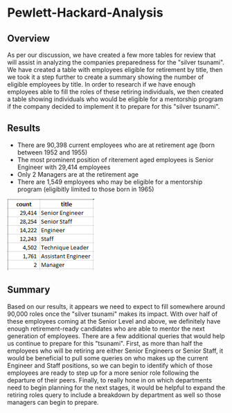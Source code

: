 # Pewlett-Hackard-Analysis

## Overview

As per our discussion, we have created a few more tables for review that will assist in analyzing the companies preparedness for the "silver tsunami".  We have created a table with employees eligible for retirement by title, then we took it a step further to create a summary showing the number of eligible employees by title.  In order to research if we have enough employees able to fill the roles of these retiring individuals, we then created a table showing individuals who would be eligible for a mentorship program if the company decided to implement it to prepare for this "silver tsunami".  

## Results

- There are 90,398 current employees who are at retirement age (born between 1952 and 1955)
- The most prominent position of riterement aged employees is Senior Engineer with 29,414 employees
- Only 2 Managers are at the retirement age
- There are 1,549 employees who may be eligible for a mentorship program (eligibitly limited to those born in 1965)

![retiring by title](https://github.com/kroman3105/Pewlett-Hackard-Analysis/blob/main/retiring_by_title.PNG)

## Summary

Based on our results, it appears we need to expect to fill somewhere around 90,000 roles once the "silver tsunami" makes its impact.  With over half of these employees coming at the Senior Level and above, we definitely have enough retirement-ready candidates who are able to mentor the next generation of employees.  There are a few additional queries that would help us continue to prepare for this "tsunami".  First, as more than half the employees who will be retiring are either Senior Engineers or Senior Staff, it would be beneficial to pull some queries on who makes up the current Engineer and Staff positions, so we can begin to identify which of those employees are ready to step up for a more senior role following the departure of their peers.  Finally, to really hone in on which departments need to begin planning for the next stages, it would be helpful to expand the retiring roles query to include a breakdown by department as well so those managers can begin to prepare.  
